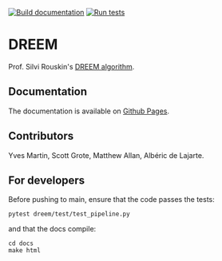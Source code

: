 [![Build documentation](https://github.com/rouskinlab/dreem/actions/workflows/documentation.yaml/badge.svg?branch=main)](https://github.com/rouskinlab/dreem/actions/workflows/documentation.yaml)
[![Run tests](https://github.com/rouskinlab/dreem/actions/workflows/tests.yaml/badge.svg?branch=main)](https://github.com/rouskinlab/dreem/actions/workflows/tests.yaml)

# DREEM

Prof. Silvi Rouskin's [DREEM algorithm](https://www.nature.com/articles/s41586-020-2253-5).

## Documentation

The documentation is available on [Github Pages](https://rouskinlab.github.io/dreem).

## Contributors

Yves Martin, Scott Grote, Matthew Allan, Albéric de Lajarte.

## For developers

Before pushing to main, ensure that the code passes the tests:

```
pytest dreem/test/test_pipeline.py
```

and that the docs compile:

```
cd docs
make html
```

